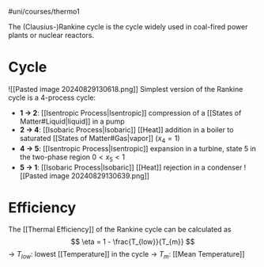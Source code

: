 #uni/courses/thermo1 

The (Clausius-)Rankine cycle is the cycle widely used in coal-fired power plants or nuclear reactors.

# Cycle

![[Pasted image 20240829130618.png]]
Simplest version of the Rankine cycle is a 4-process cycle: 
- **1 → 2**: [[Isentropic Process|Isentropic]] compression of a [[States of Matter#Liquid|liquid]] in a pump 
- **2 → 4**: [[Isobaric Process|Isobaric]] [[Heat]] addition in a boiler to saturated [[States of Matter#Gas|vapor]] $(x_{4} = 1)$
- **4 → 5**: [[Isentropic Process|Isentropic]] expansion in a turbine, state 5 in the two-phase region $0 < x_{5} < 1$ 
- **5 → 1**: [[Isobaric Process|Isobaric]] [[Heat]] rejection in a condenser
![[Pasted image 20240829130639.png]]

# Efficiency

The [[Thermal Efficiency]] of the Rankine cycle can be calculated as
$$
\eta = 1 - \frac{T_{low}}{T_{m}}
$$
-> $T_{low}$: lowest [[Temperature]] in the cycle
-> $T_{m}$: [[Mean Temperature]]